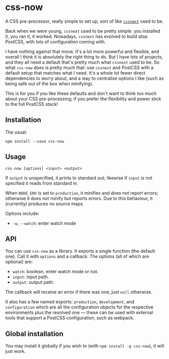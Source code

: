 

# css-now

A CSS pre-processor, really simple to set up, sort of like [`cssnext`](http://cssnext.io/) used to
be.

Back when we were young, `cssnext` used to be pretty simple: you installed it, you ran it, it
worked. Nowadays, `cssnext` has evolved to build atop PostCSS, with lots of configuration coming
with.

I have nothing against that move. It's a lot more powerful and flexible, and overall I think it is
absolutely the right thing to do. But I have lots of projects, and they all need a default that's
pretty much what `cssnext` used to be. So what `css-now` does is pretty much that: use `cssnext` and
PostCSS with a default setup that matches what I need. It's a whole lot fewer direct dependencies
to worry about, and a way to centralise options I like (such as being safe out of the box when
minifying).

This is for you if you like these defaults and don't want to think too much about your CSS
pre-processing; if you prefer the flexibility and power stick to the full PostCSS stack!

## Installation

The usual:

    npm install --save css-now

## Usage

    css-now [options] <input> <output>

If `output` is unspecified, it prints to standard out; likewise if `input` is not specified it reads
from standard in.

When `NODE_ENV` is set to `production`, it minifies and does not report errors; otherwise it does
not minify but reports errors. Due to this behaviour, it (currently) produces no source maps.

Options include:

* `-w`, `--watch`: enter watch mode

## API

You can use `css-now` as a library. It exports a single function (the default one). Call it with
`options` and a callback. The options (all of which are optional) are:

* `watch`: boolean, enter watch mode or not.
* `input`: input path.
* `output`: output path.

The callback will receive an error if there was one, just `null` otherwise.

It also has a few named exports: `production`, `development`, and `configuration` which are all the
configuration objects for the respective environments plus the resolved one — these can be used with
external tools that support a PostCSS configuration, such as webpack.

## Global installation

You may install it globally if you wish to (with `npm install -g css-now`), it will just work.

